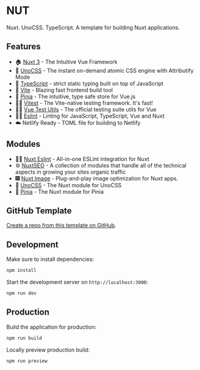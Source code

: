 # NUT

Nuxt. UnoCSS. TypeScript. A template for building Nuxt applications.

## Features

- 🏠 [Nuxt 3](https://nuxt.com) - The Intuitive Vue Framework
- 🎨 [UnoCSS](https://github.com/unocss/unocss) - The instant on-demand atomic CSS engine with Attributify Mode
- 💪 [TypeScript](https://www.typescriptlang.org) - strict static typing built on top of JavaScript
- 🏃 [Vite](https://vite.dev) - Blazing fast frontend build tool
- 🍍 [Pinia](https://pinia.vuejs.org) - The intuitive, type safe store for Vue.js
- 🧑‍🔧 [Vitest](https://vitest.dev) - The Vite-native testing framework. It's fast!
- 🧑‍🔧 [Vue Test Utils](https://test-utils.vuejs.org) - The official testing suite utils for Vue
- 🧑‍🔧 [Eslint](https://eslint.org) - Linting for JavaScript, TypeScript, Vue and Nuxt
- ☁️ Netlify Ready - TOML file for building to Netlify

## Modules
- 🧑‍🔧 [Nuxt Eslint](https://eslint.nuxt.com) - All-in-one ESLint integration for Nuxt
- ⚙️ [NuxtSEO](https://nuxtseo.com) - A collection of modules that handle all of the technical aspects in growing your sites organic traffic
- 🎆 [Nuxt Image](https://image.nuxt.com) - Plug-and-play image optimization for Nuxt apps.
- 🎨 [UnoCSS](https://unocss.dev/integrations/nuxt) - The Nuxt module for UnoCSS
- 🍍 [Pinia](https://pinia.vuejs.org/ssr/nuxt.html) - The Nuxt module for Pinia

## GitHub Template

[Create a repo from this template on GitHub](https://github.com/liamsnowdon/nut/generate).

## Development

Make sure to install dependencies:

```bash
npm install
```

Start the development server on `http://localhost:3000`:

```bash
npm run dev
```

## Production

Build the application for production:

```bash
npm run build
```

Locally preview production build:

```bash
npm run preview
```
